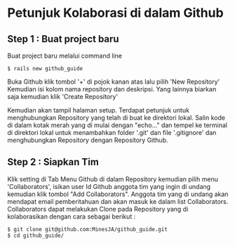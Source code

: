 # Petunjuk Kolaborasi di dalam Github
## Step 1 : Buat project baru 
Buat project baru melalui command line
```
$ rails new github_guide
```
Buka Github klik tombol '+' di pojok kanan atas lalu pilih 'New Repository'
Kemudian isi kolom nama repository dan deskripsi. Yang lainnya biarkan saja kemudian klik 'Create Repository'

Kemudian akan tampil halaman setup. Terdapat petunjuk untuk menghubungkan Repository yang telah di buat ke direktori lokal.
Salin kode di dalam kotak merah yang di mulai dengan "echo..." dan tempel ke terminal di direktori lokal untuk menambahkan folder '.git' dan file '.gitignore' dan menghubungkan Repository dengan Repository Github.

## Step 2 : Siapkan Tim 
Klik setting di Tab Menu Github di dalam Repository kemudian pilih menu 'Collaborators', isikan user Id Github anggota tim yang ingin di undang kemudian klik tombol "Add Collaborators".
Anggota tim yang di undang akan mendapat email pemberitahuan dan akan masuk ke dalam list Collaborators.
Collaborators dapat melakukan Clone pada Repository yang di kolaborasikan dengan cara sebagai berikut :
``` 
$ git clone git@github.com:MinesJA/github_guide.git
$ cd github_guide/
```
